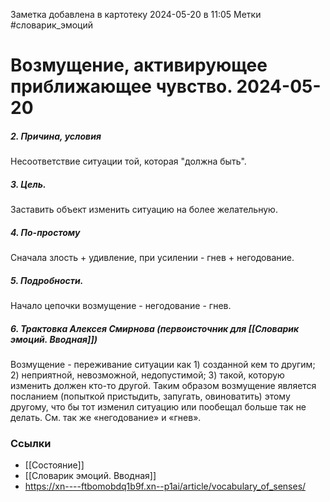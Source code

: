 Заметка добавлена в картотеку 2024-05-20 в 11:05
Метки #словарик_эмоций 

#  Возмущение, активирующее приближающее чувство. 2024-05-20

##### 2. Причина, условия
Несоответствие ситуации той, которая "должна быть".
##### 3. Цель.
Заставить объект изменить ситуацию на более желательную.
##### 4. По-простому
Сначала злость + удивление, при усилении - гнев + негодование.
##### 5. Подробности.
Начало цепочки возмущение - негодование - гнев.
##### 6. Трактовка Алексея Смирнова (первоисточник для [[Словарик эмоций. Вводная]])
Возмущение - переживание ситуации как 1) созданной кем то другим; 2) неприятной, невозможной, недопустимой; 3) такой, которую изменить должен кто-то другой. Таким образом возмущение является посланием (попыткой пристыдить, запугать, овиноватить) этому другому, что бы тот изменил ситуацию или пообещал больше так не делать. См. так же «негодование» и «гнев».


### Ссылки
- [[Состояние]]
- [[Словарик эмоций. Вводная]]
- https://xn----ftbomobdq1b9f.xn--p1ai/article/vocabulary_of_senses/




